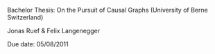 Bachelor Thesis: On the Pursuit of Causal Graphs (University of Berne Switzerland)  
  
Jonas Ruef & Felix Langenegger    

Due date: 05/08/2011
